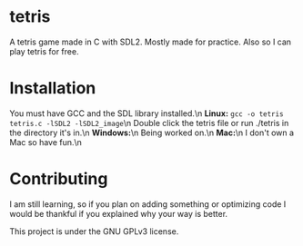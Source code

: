 # tetris
A tetris game made in C with SDL2. Mostly made for practice. Also so I can play tetris for free.
# Installation
You must have GCC and the SDL library installed.\n
**Linux:**
```gcc -o tetris tetris.c -lSDL2 -lSDL2_image```\n
Double click the tetris file or run ./tetris in the directory it's in.\n
**Windows:**\n
Being worked on.\n
**Mac:**\n
I don't own a Mac so have fun.\n
# Contributing
I am still learning, so if you plan on adding something or optimizing code I would be thankful if you explained why your way is better.

This project is under the GNU GPLv3 license.
